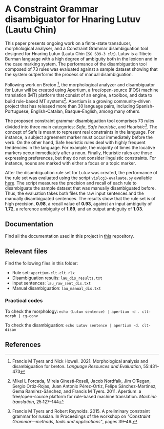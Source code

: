 # A Constraint Grammar disambiguator for Hnaring Lutuv (Lautu Chin)

This paper presents ongoing work on a finite-state transducer, morphological analyser, and a Constraint Grammar disambiguation tool designed for Hnaring Lutuv (Lautu Chin `ISO 639-3 clt`). Lutuv is a Tibeto Burman language with a high degree of ambiguity both in the lexicon and in the case marking system. The performance of the disambiguation tool composed of 73 rules was evaluated against a sample dataset showing that the system outperforms the process of manual disambiguation.

Following work on Breton [^1], the morphological analyzer and disambiguator for Lutuv will be created using Apertium, a free/open-source (FOS) machine translation (MT) platform that consist of an engine, a toolbox, and data to build rule-based MT systems[^2]. Apertium is a growing community-driven project that has released more than 30 language pairs, including Spanish-Portuguese, English-Catalan, Basque-English, among many others. 

The proposed constraint grammar disambiguation tool comprises 73 rules divided into three main categories: _Safe_, _Safe heuristic_, and _Heuristic_[^3]. The concept of Safe is meant to represent real constraints in the language. For instance, a subject agreement marker must occur immediately before the verb. On the other hand, Safe heuristic rules deal with highly frequent tendencies in the language. For example, the majority of times the locative markers occur immediately after a noun. Finally, Heuristic rules are those expressing preferences, but they do not consider linguistic constraints. For instance, nouns are marked with either a focus or a topic marker.

After the disambiguation rule set for Lutuv was created, the performance of the rule set was evaluated using the script `vislcg3-evaluate.py` available [here](https://github.com/ftyers/ud-scripts/blob/master/vislcg3-evaluate.py). The script measures the precision and recall of each rule to disambiguate the sample dataset that was manually disambiguated before. Thus, the evaluation takes both files the raw input sentences and the manually disambiguated sentences. The results show that the rule set is of high precision, **0.98**, a recall value of **0.93**, against an input ambiguity of **1.72**, a reference ambiguity of **1.69**, and an output ambiguity of **1.03**. 

## Documentation

Find all the documentation used in this project in [this](https://github.com/josbenav/apertium-clt/tree/master) repository.

## Relevant files

Find the following files in this folder: 

- Rule set: `apertium-clt.clt.rlx`
- Disambiguation results: `lau_dis_results.txt`
- Input sentences: `lau_raw_sent_dis.txt`
- Manual disambiguation: `lau_manual_dis.txt`

### Practical codes

To check the morphology: `echo (Lutuv sentence) | apertium -d . clt-morph | cg-conv`

To check the disambiguation: `echo Lutuv sentence | apertium -d. clt-disam`

## References
[^1]: Francis M Tyers and Nick Howell. 2021. Morphological analysis and disambiguation for breton. _Language Resources and Evaluation_, 55:431–473

[^2]: Mikel L Forcada, Mireia Ginestí-Rosell, Jacob Nordfalk, Jim O’Regan, Sergio Ortiz-Rojas, Juan Antonio Pérez-Ortiz, Felipe Sánchez-Martínez, Gema
Ramírez-Sánchez, and Francis M Tyers. 2011. Apertium: a free/open-source platform for rule-based machine translation. _Machine translation_, 25:127–144

[^3]: Francis M Tyers and Robert Reynolds. 2015. A preliminary constraint grammar for russian. In Proceedings of the workshop on _"Constraint Grammar—methods, tools and applications"_, pages 39–46.

